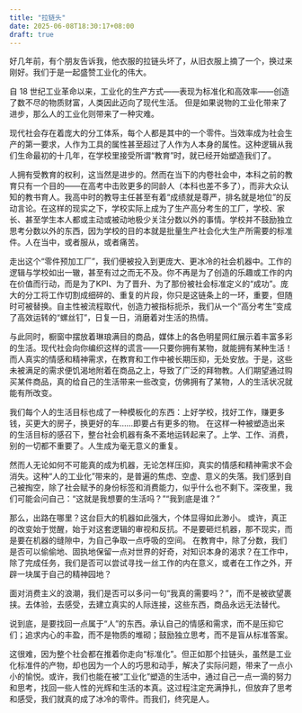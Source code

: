 ```yaml
---
title: "拉链头"
date: 2025-06-08T18:30:17+08:00
draft: true
---
```


好几年前，有个朋友告诉我，他衣服的拉链头坏了，从旧衣服上摘了一个，换过来刚好。我们于是一起盛赞工业化的伟大。

自 18 世纪工业革命以来，工业化的生产方式——表现为标准化和高效率——创造了数不尽的物质财富，人类因此迈向了现代生活。
但是如果说物的工业化带来了进步，那么人的工业化则带来了一种灾难。

现代社会存在着庞大的分工体系，每个人都是其中的一个零件。当效率成为社会生产的第一要求，人作为工具的属性甚至超过了人作为人本身的属性。这种逻辑从我们生命最初的十几年，在学校里接受所谓“教育”时，就已经开始塑造我们了。

人拥有受教育的权利，这当然是进步的。然而在当下的内卷社会中，本科之前的教育只有一个目的——在高考中击败更多的同龄人（本科也差不多了），而非大众认知的教书育人。我高中时的教导主任甚至有着“成绩就是尊严，排名就是地位”的反动言论。在这样的现实之下，学校实际上成为了生产高分考生的工厂，学校、家长、甚至学生本人都或主动或被动地极少关注分数以外的事情。学校并不鼓励独立思考分数以外的东西，因为学校的目的本就是批量生产社会化大生产所需要的标准件。人在当中，或者服从，或者痛苦。

走出这个“零件预加工厂”，我们便被投入到更庞大、更冰冷的社会机器中。工作的逻辑与学校如出一辙，甚至有过之而无不及。你不再是为了创造的乐趣或工作的内在价值而行动，而是为了KPI、为了晋升、为了那份被社会标准定义的“成功”。庞大的分工将工作切割成细碎的、重复的片段，你只是这链条上的一环，重要，但随时可被替换。自主性被流程取代，创造力被指标扼杀，我们从一个“高分考生”变成了高效运转的“螺丝钉”，日复一日，消磨着对生活的热情。

与此同时，橱窗中摆放着琳琅满目的商品，媒体上的各色明星网红展示着丰富多彩的生活。现代社会向你编织这样的谎言——只要你拥有某物，就能拥有某种生活！而人真实的情感和精神需求，在教育和工作中被长期压抑，无处安放。于是，这些未被满足的需求便饥渴地附着在商品之上，导致了广泛的拜物教。人们期望通过购买某件商品，真的给自己的生活带来一些改变，仿佛拥有了某物，人的生活状况就能有所改变。

我们每个人的生活目标也成了一种模板化的东西：上好学校，找好工作，赚更多钱，买更大的房子，换更好的车……即要占有更多的物。
在这样一种被塑造出来的生活目标的感召下，整台社会机器有条不紊地运转起来了。上学、工作、消费，别的一切都不重要了。人生成为毫无意义的重复。

然而人无论如何不可能真的成为机器，无论怎样压抑，真实的情感和精神需求不会消失。这种“人的工业化”带来的，是普遍的焦虑、空虚、意义的失落。我们感到自己被掏空，除了社会赋予的身份标签和消费能力，似乎什么也不剩下。深夜里，我们可能会问自己：“这就是我想要的生活吗？”“我到底是谁？”

那么，出路在哪里？这台巨大的机器如此强大，个体显得如此渺小。
或许，真正的改变始于觉醒，始于对这套逻辑的审视和反抗。不是要砸烂机器，那不现实，而是要在机器的缝隙中，为自己争取一点呼吸的空间。
在教育中，除了分数，我们是否可以偷偷地、固执地保留一点对世界的好奇，对知识本身的渴求？在工作中，除了完成任务，我们是否可以尝试寻找一丝工作的内在意义，或者在工作之外，开辟一块属于自己的精神园地？

面对消费主义的浪潮，我们是否可以多问一句“我真的需要吗？”，而不是被欲望裹挟。去体验，去感受，去建立真实的人际连接，这些东西，商品永远无法替代。

说到底，是要找回一点属于“人”的东西。承认自己的情感和需求，而不是压抑它们；追求内心的丰盈，而不是物质的堆砌；鼓励独立思考，而不是盲从标准答案。

这很难，因为整个社会都在推着你走向“标准化”。但正如那个拉链头，虽然是工业化标准件的产物，却也因为一个人的巧思和动手，解决了实际问题，带来了一点小小的愉悦。或许，我们也能在被“工业化”塑造的生活中，通过自己一点一滴的努力和思考，找回一些人性的光辉和生活的本真。这过程注定充满挣扎，但放弃了思考和感受，我们就真的成了冰冷的零件。而我们，终究是人。